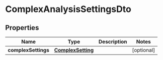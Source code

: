 

# ComplexAnalysisSettingsDto


## Properties

| Name | Type | Description | Notes |
|------------ | ------------- | ------------- | -------------|
|**complexSettings** | [**ComplexSetting**](ComplexSetting.md) |  |  [optional] |



